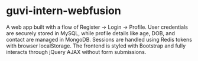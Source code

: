 # guvi-intern-webfusion
A web app built with a flow of Register → Login → Profile. User credentials are securely stored in MySQL, while profile details like age, DOB, and contact are managed in MongoDB. Sessions are handled using Redis tokens with browser localStorage. The frontend is styled with Bootstrap and fully interacts through jQuery AJAX without form submissions.
